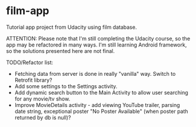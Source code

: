 # film-app
Tutorial app project from Udacity using film database.

ATTENTION: Please note that I'm still completing the Udacity course, so the app may be refactored in many ways. I'm still learning Android framework, so the solutions presented here are not final.

TODO/Refactor list:

- Fetching data from server is done in really "vanilla" way. Switch to Retrofit library?
- Add some settings to the Settings activity.
- Add dynamic search button to the Main Activity to allow user searching for any movie/tv show.
- Improve MovieDetails activity - add viewing YouTube trailer, parsing date string, exceptional poster "No Poster Available" (when poster path returned by db is null)?
